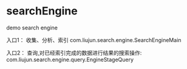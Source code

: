# searchEngine
demo search engine
 
入口1：
收集、分析、索引
com.liujun.search.engine.SearchEngineMain

入口2：
查询,对已经索引完成的数据进行结果的搜索操作:
com.liujun.search.engine.query.EngineStageQuery




